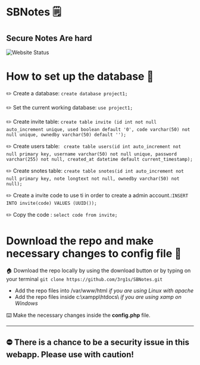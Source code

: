 # SBNotes 🗒️

Secure Notes Are hard
----------------
![Website Status](https://img.shields.io/website?style=for-the-badge&url=https://sbn.0x0byt3.com)


# How to set up the database 💽 

✏️ Create a database: `create database project1;`  

✏️ Set the current working database: `use project1;`   

✏️ Create invite table: `create table invite (id int not null auto_increment unique, used boolean default '0', code varchar(50) not null unique, ownedby varchar(50) default '');`   

✏️ Create users table: ` create table users(id int auto_increment not null primary key, username varchar(50) not null unique, password varchar(255) not null, created_at datetime default current_timestamp);`   

✏️ Create snotes table: `create table snotes(id int auto_increment not null primary key, note longtext not null, ownedby varchar(50) not null);`   

✏️ Create a invite code to use ti in order to create a admin account.:`INSERT INTO invite(code) VALUES (UUID());`

✏️ Copy the code : `select code from invite;`

# Download the repo and make necessary changes to config file 📄  

🏠 Download the repo locally by using the download button or by typing on your terminal `git clone https://github.com/3rg1s/SBNotes.git`  
  
  - Add the repo files into /var/www/html *if you are using Linux with apache*
  - Add the repo files inside c:\xampp\htdocs\ *if you are using xamp on Windows*

⌨️ Make the necessary changes inside the **config.php** file.

-----------------

## ⛔ There is a chance to be a security issue in this webapp. Please use with caution!
